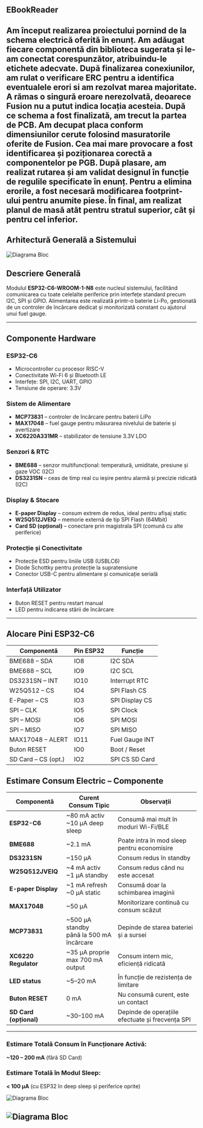 ## EBookReader

Am început realizarea proiectului pornind de la schema electrică oferită în enunț. Am adăugat fiecare componentă din biblioteca sugerata și le-am conectat corespunzător, atribuindu-le etichete adecvate. După finalizarea conexiunilor, am rulat o verificare ERC pentru a identifica eventualele erori si am rezolvat marea majoritate. A rămas o singură eroare nerezolvată, deoarece Fusion nu a putut indica locația acesteia. După ce schema a fost finalizată, am trecut la partea de PCB. Am decupat placa conform dimensiunilor cerute folosind masuratorile oferite de Fusion. Cea mai mare provocare a fost identificarea și poziționarea corectă a componentelor pe PGB. După plasare, am realizat rutarea și am validat designul în funcție de regulile specificate în enunț. Pentru a elimina erorile, a fost necesară modificarea footprint-ului pentru anumite piese. În final, am realizat planul de masă atât pentru stratul superior, cât și pentru cel inferior.
---

## Arhitectură Generală a Sistemului

![Diagrama Bloc](Images/diagrama.png)

## Descriere Generală

Modulul **ESP32-C6-WROOM-1-N8** este nucleul sistemului, facilitând comunicarea cu toate celelalte periferice prin interfețe standard precum I2C, SPI și GPIO. Alimentarea este realizată printr-o baterie Li-Po, gestionată de un controler de încărcare dedicat și monitorizată constant cu ajutorul unui fuel gauge.

---

## Componente Hardware

###  ESP32-C6
- Microcontroller cu procesor RISC-V
- Conectivitate Wi-Fi 6 și Bluetooth LE
- Interfețe: SPI, I2C, UART, GPIO
- Tensiune de operare: 3.3V

###  Sistem de Alimentare
- **MCP73831** – controler de încărcare pentru baterii LiPo
- **MAX17048** – fuel gauge pentru măsurarea nivelului de baterie și avertizare
- **XC6220A331MR** – stabilizator de tensiune 3.3V LDO

###  Senzori & RTC
- **BME688** – senzor multifuncțional: temperatură, umiditate, presiune și gaze VOC (I2C)
- **DS3231SN** – ceas de timp real cu ieșire pentru alarmă și precizie ridicată (I2C)

###  Display & Stocare
- **E-paper Display** – consum extrem de redus, ideal pentru afișaj static
- **W25Q512JVEIQ** – memorie externă de tip SPI Flash (64Mbit)
- **Card SD (opțional)** – conectare prin magistrala SPI (comună cu alte periferice)

###  Protecție și Conectivitate
- Protecție ESD pentru liniile USB (USBLC6)
- Diode Schottky pentru protecție la supratensiune
- Conector USB-C pentru alimentare și comunicație serială

###  Interfață Utilizator
- Buton RESET pentru restart manual
- LED pentru indicarea stării de încărcare

---

##  Alocare Pini ESP32-C6

| Componentă           | Pin ESP32 | Funcție            |
|----------------------|-----------|--------------------|
| BME688 – SDA         | IO8       | I2C SDA            |
| BME688 – SCL         | IO9       | I2C SCL            |
| DS3231SN – INT       | IO10      | Interrupt RTC      |
| W25Q512 – CS         | IO4       | SPI Flash CS       |
| E-Paper – CS         | IO3       | SPI Display CS     |
| SPI – CLK            | IO5       | SPI Clock          |
| SPI – MOSI           | IO6       | SPI MOSI           |
| SPI – MISO           | IO7       | SPI MISO           |
| MAX17048 – ALERT     | IO11      | Fuel Gauge INT     |
| Buton RESET          | IO0       | Boot / Reset       |
| SD Card – CS (opt.)  | IO2       | SPI CS SD Card     |

## Estimare Consum Electric – Componente

| Componentă           | Curent Consum Tipic                        | Observații                                                   |
|----------------------|--------------------------------------------|--------------------------------------------------------------|
| **ESP32-C6**         | ~80 mA activ<br>~10 µA deep sleep          | Consumă mai mult în moduri Wi-Fi/BLE                         |
| **BME688**           | ~2.1 mA                                    | Poate intra în mod sleep pentru economisire                  |
| **DS3231SN**         | ~150 µA                                    | Consum redus în standby                                      |
| **W25Q512JVEIQ**     | ~4 mA activ<br>~1 µA standby                | Consum redus când nu este accesat                            |
| **E-paper Display**  | ~1 mA refresh<br>~0 µA static               | Consumă doar la schimbarea imaginii                          |
| **MAX17048**         | ~50 µA                                     | Monitorizare continuă cu consum scăzut                       |
| **MCP73831**         | ~500 µA standby<br>până la 500 mA încărcare| Depinde de starea bateriei și a sursei                       |
| **XC6220 Regulator** | ~35 µA proprie<br>max 700 mA output        | Consum intern mic, eficiență ridicată                        |
| **LED status**       | ~5–20 mA                                   | În funcție de rezistența de limitare                         |
| **Buton RESET**      | 0 mA                                       | Nu consumă curent, este un contact                           |
| **SD Card (opțional)** | ~30–100 mA                                | Depinde de operațiile efectuate și frecvența SPI             |

---

### Estimare Totală Consum în Funcționare Activă:
**~120 – 200 mA** (fără SD Card)

### Estimare Totală în Modul Sleep:
**< 100 µA** (cu ESP32 în deep sleep și periferice oprite)

![Diagrama Bloc](Images/3d.png)

![Diagrama Bloc](Images/pgb.png)
---

